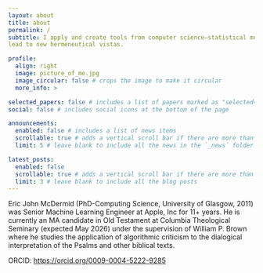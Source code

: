 ```yaml
---
layout: about
title: about
permalink: /
subtitle: I apply and create tools from computer science—statistical modeling, network analysis, and NLP—to Old Testament literature in ways that
lead to new hermeneutical vistas.

profile:
  align: right
  image: picture_of_me.jpg
  image_circular: false # crops the image to make it circular
  more_info: >

selected_papers: false # includes a list of papers marked as "selected={true}"
social: false # includes social icons at the bottom of the page

announcements:
  enabled: false # includes a list of news items
  scrollable: true # adds a vertical scroll bar if there are more than 3 news items
  limit: 5 # leave blank to include all the news in the `_news` folder

latest_posts:
  enabled: false
  scrollable: true # adds a vertical scroll bar if there are more than 3 new posts items
  limit: 3 # leave blank to include all the blog posts
---
```


Eric John McDermid (PhD-Computing Science, University of Glasgow, 2011) was Senior Machine Learning Engineer at Apple, Inc for 11+ years. He is currently an MA candidate in Old Testament at Columbia Theological Seminary (expected May 2026) under the supervision of William P. Brown where he studies the application of algorithmic criticism to the dialogical interpretation of the Psalms and other biblical texts.

ORCID:  https://orcid.org/0009-0004-5222-9285

